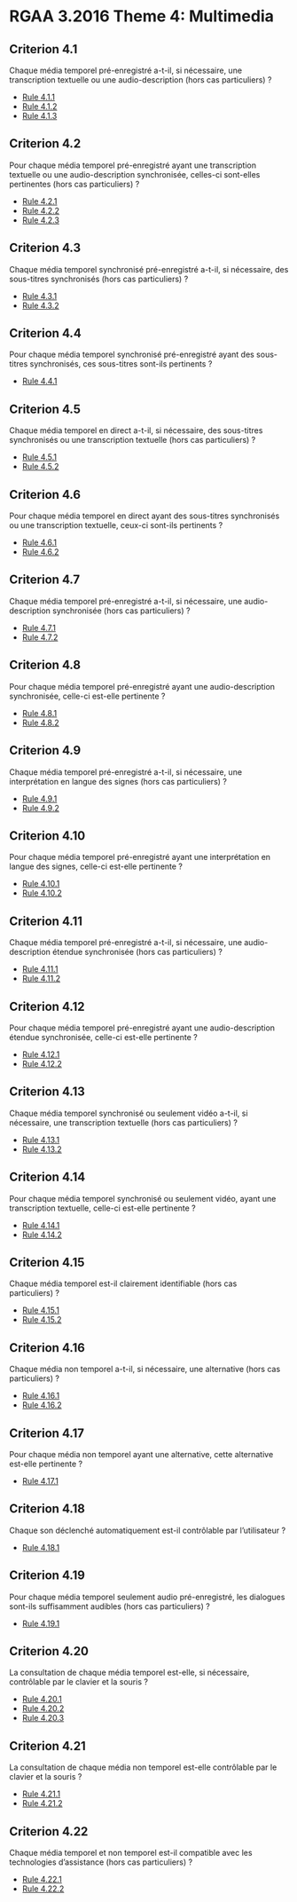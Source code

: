 
# RGAA 3.2016 Theme 4: Multimedia

## Criterion 4.1
Chaque média temporel pré-enregistré a-t-il, si nécessaire, une transcription textuelle ou une audio-description (hors cas particuliers) ?
* [Rule 4.1.1](Rule-4-1-1.md)
* [Rule 4.1.2](Rule-4-1-2.md)
* [Rule 4.1.3](Rule-4-1-3.md)

## Criterion 4.2
Pour chaque média temporel pré-enregistré ayant une transcription textuelle ou une audio-description synchronisée, celles-ci sont-elles pertinentes (hors cas particuliers) ?
* [Rule 4.2.1](Rule-4-2-1.md)
* [Rule 4.2.2](Rule-4-2-2.md)
* [Rule 4.2.3](Rule-4-2-3.md)

## Criterion 4.3
Chaque média temporel synchronisé pré-enregistré a-t-il, si nécessaire, des sous-titres synchronisés (hors cas particuliers) ?
* [Rule 4.3.1](Rule-4-3-1.md)
* [Rule 4.3.2](Rule-4-3-2.md)

## Criterion 4.4
Pour chaque média temporel synchronisé pré-enregistré ayant des sous-titres synchronisés, ces sous-titres sont-ils pertinents ?
* [Rule 4.4.1](Rule-4-4-1.md)

## Criterion 4.5
Chaque média temporel en direct a-t-il, si nécessaire, des sous-titres synchronisés ou une transcription textuelle (hors cas particuliers) ?
* [Rule 4.5.1](Rule-4-5-1.md)
* [Rule 4.5.2](Rule-4-5-2.md)

## Criterion 4.6
Pour chaque média temporel en direct ayant des sous-titres synchronisés ou une transcription textuelle, ceux-ci sont-ils pertinents ?
* [Rule 4.6.1](Rule-4-6-1.md)
* [Rule 4.6.2](Rule-4-6-2.md)

## Criterion 4.7
Chaque média temporel pré-enregistré a-t-il, si nécessaire, une audio-description synchronisée (hors cas particuliers) ?
* [Rule 4.7.1](Rule-4-7-1.md)
* [Rule 4.7.2](Rule-4-7-2.md)

## Criterion 4.8
Pour chaque média temporel pré-enregistré ayant une audio-description synchronisée, celle-ci est-elle pertinente ?
* [Rule 4.8.1](Rule-4-8-1.md)
* [Rule 4.8.2](Rule-4-8-2.md)

## Criterion 4.9
Chaque média temporel pré-enregistré a-t-il, si nécessaire, une interprétation en langue des signes (hors cas particuliers) ?
* [Rule 4.9.1](Rule-4-9-1.md)
* [Rule 4.9.2](Rule-4-9-2.md)

## Criterion 4.10
Pour chaque média temporel pré-enregistré ayant une interprétation en langue des signes, celle-ci est-elle pertinente ?
* [Rule 4.10.1](Rule-4-10-1.md)
* [Rule 4.10.2](Rule-4-10-2.md)

## Criterion 4.11
Chaque média temporel pré-enregistré a-t-il, si nécessaire, une audio-description étendue synchronisée (hors cas particuliers) ?
* [Rule 4.11.1](Rule-4-11-1.md)
* [Rule 4.11.2](Rule-4-11-2.md)

## Criterion 4.12
Pour chaque média temporel pré-enregistré ayant une audio-description étendue synchronisée, celle-ci est-elle pertinente ?
* [Rule 4.12.1](Rule-4-12-1.md)
* [Rule 4.12.2](Rule-4-12-2.md)

## Criterion 4.13
Chaque média temporel synchronisé ou seulement vidéo a-t-il, si nécessaire, une transcription textuelle (hors cas particuliers) ?
* [Rule 4.13.1](Rule-4-13-1.md)
* [Rule 4.13.2](Rule-4-13-2.md)

## Criterion 4.14
Pour chaque média temporel synchronisé ou seulement vidéo, ayant une transcription textuelle, celle-ci est-elle pertinente ?
* [Rule 4.14.1](Rule-4-14-1.md)
* [Rule 4.14.2](Rule-4-14-2.md)

## Criterion 4.15
Chaque média temporel est-il clairement identifiable (hors cas particuliers) ?
* [Rule 4.15.1](Rule-4-15-1.md)
* [Rule 4.15.2](Rule-4-15-2.md)

## Criterion 4.16
Chaque média non temporel a-t-il, si nécessaire, une alternative (hors cas particuliers) ?
* [Rule 4.16.1](Rule-4-16-1.md)
* [Rule 4.16.2](Rule-4-16-2.md)

## Criterion 4.17
Pour chaque média non temporel ayant une alternative, cette alternative est-elle pertinente ?
* [Rule 4.17.1](Rule-4-17-1.md)

## Criterion 4.18
Chaque son déclenché automatiquement est-il contrôlable par l’utilisateur ?
* [Rule 4.18.1](Rule-4-18-1.md)

## Criterion 4.19
Pour chaque média temporel seulement audio pré-enregistré, les dialogues sont-ils suffisamment audibles (hors cas particuliers) ?
* [Rule 4.19.1](Rule-4-19-1.md)

## Criterion 4.20
La consultation de chaque média temporel est-elle, si nécessaire, contrôlable par le clavier et la souris ?
* [Rule 4.20.1](Rule-4-20-1.md)
* [Rule 4.20.2](Rule-4-20-2.md)
* [Rule 4.20.3](Rule-4-20-3.md)

## Criterion 4.21
La consultation de chaque média non temporel est-elle contrôlable par le clavier et la souris ?
* [Rule 4.21.1](Rule-4-21-1.md)
* [Rule 4.21.2](Rule-4-21-2.md)

## Criterion 4.22
Chaque média temporel et non temporel est-il compatible avec les technologies d’assistance (hors cas particuliers) ?
* [Rule 4.22.1](Rule-4-22-1.md)
* [Rule 4.22.2](Rule-4-22-2.md)


